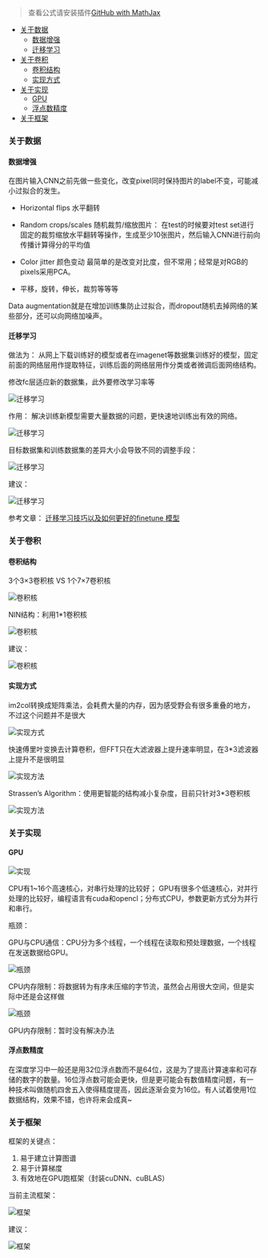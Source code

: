 > 查看公式请安装插件[GitHub with MathJax](https://chrome.google.com/webstore/detail/github-with-mathjax/ioemnmodlmafdkllaclgeombjnmnbima)

<!-- TOC -->

- [关于数据](#关于数据)
    - [数据增强](#数据增强)
    - [迁移学习](#迁移学习)
- [关于卷积](#关于卷积)
    - [卷积结构](#卷积结构)
    - [实现方式](#实现方式)
- [关于实现](#关于实现)
    - [GPU](#gpu)
    - [浮点数精度](#浮点数精度)
- [关于框架](#关于框架)

<!-- /TOC -->

### 关于数据
#### 数据增强

在图片输入CNN之前先做一些变化，改变pixel同时保持图片的label不变，可能减小过拟合的发生。

* Horizontal flips 水平翻转

* Random crops/scales 随机裁剪/缩放图片：
在test的时候要对test set进行固定的裁剪缩放水平翻转等操作，生成至少10张图片，然后输入CNN进行前向传播计算得分的平均值

* Color jitter 颜色变动
最简单的是改变对比度，但不常用；经常是对RGB的pixels采用PCA。

* 平移，旋转，伸长，裁剪等等等

Data augmentation就是在增加训练集防止过拟合，而dropout随机去掉网络的某些部分，还可以向网络加噪声。

#### 迁移学习
做法为：
从网上下载训练好的模型或者在imagenet等数据集训练好的模型，固定前面的网络层用作提取特征，训练后面的网络层用作分类或者微调后面网络结构。

修改fc层适应新的数据集，此外要修改学习率等

![迁移学习](image/finetune.png)

作用：
解决训练新模型需要大量数据的问题，更快速地训练出有效的网络。

![迁移学习](image/迁移学习1.png)

目标数据集和训练数据集的差异大小会导致不同的调整手段：

![迁移学习](image/迁移学习2.png)

建议：

![迁移学习](image/迁移学习3.png)

参考文章： [迁移学习技巧以及如何更好的finetune 模型](http://blog.csdn.net/u014381600/article/details/71511794)

### 关于卷积
#### 卷积结构
3个3×3卷积核 VS 1个7×7卷积核

![卷积核](image/3VS7.png)

NIN结构：利用1*1卷积核

![卷积核](image/NIN.png)

建议：

![卷积核](image/卷积核建议.png)

#### 实现方式
im2col转换成矩阵乘法，会耗费大量的内存，因为感受野会有很多重叠的地方，不过这个问题并不是很大

![实现方式](image/im2col.png)

快速傅里叶变换去计算卷积，但FFT只在大滤波器上提升速率明显，在3*3滤波器上提升不是很明显

![实现方法](image/FFT.png)

Strassen’s Algorithm：使用更智能的结构减小复杂度，目前只针对3*3卷积核

![实现方法](image/快速算法.png)

### 关于实现
#### GPU

![实现](image/GPU.png)

CPU有1~16个高速核心，对串行处理的比较好； GPU有很多个低速核心，对并行处理的比较好，编程语言有cuda和opencl；分布式CPU，参数更新方式分为并行和串行。

瓶颈：

GPU与CPU通信：CPU分为多个线程，一个线程在读取和预处理数据，一个线程在发送数据给GPU。

![瓶颈](image/GPU和CPU通信.png)

CPU内存限制：将数据转为有序未压缩的字节流，虽然会占用很大空间，但是实际中还是会这样做

![瓶颈](image/CPU-disk.png)


GPU内存限制：暂时没有解决办法

#### 浮点数精度
在深度学习中一般还是用32位浮点数而不是64位，这是为了提高计算速率和可存储的数字的数量。16位浮点数可能会更快，但是更可能会有数值精度问题，有一种技术叫做随机四舍五入使得精度提高，因此逐渐会变为16位。有人试着使用1位数据结构，效果不错，也许将来会成真~

### 关于框架
框架的关键点：
1. 易于建立计算图谱
2. 易于计算梯度
3. 有效地在GPU跑框架（封装cuDNN、cuBLAS）

当前主流框架：

![框架](image/框架.png)

建议：

![框架](image/框架建议.png)
